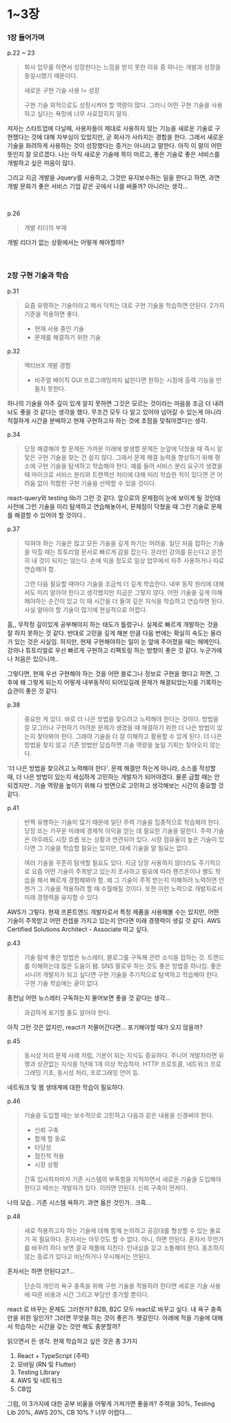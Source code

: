 # 1~3장

### 1장 들어가며

p.22 ~ 23

> 회사 업무를 하면서 성장한다는 느낌을 받지 못한 이유 중 하나는 개발과 성장을 동일시했기 때문이다.
>
> 새로운 구현 기술 사용 != 성장
>
> 구현 기술 외적으로도 성장시켜야 할 역량이 많다. 그러니 어떤 구현 기술을 사용하고 싶다는 욕망에 너무 사로잡히지 말자.

저자는 스타트업에 다닐때, 사용자들이 제대로 사용하지 않는 기능을 새로운 기술로 구현했다는 것에 대해 자부심이 있었지만, 곧 회사가 사라지는 경험을 한다. 그래서 새로운 기술을 화려하게 사용하는 것이 성장했다는 증거는 아니라고 말한다. 아직 이 말이 어떤 뜻인지 잘 모르겠다. 나는 아직 새로운 기술에 목이 마르고, 좋은 기술로 좋은 서비스를 개발하고 싶은 마음이 많다.

그리고 지금 개발을 Jquery를 사용하고, 그것만 유지보수하는 일을 한다고 하면, 과연 개발 문화가 좋은 서비스 기업 같은 곳에서 나를 써줄까? 아니라는 생각...

<br/>

p.26

> 개발 리더의 부재

개발 리더가 없는 상황에서는 어떻게 해야할까?

<br/>

### 2장 구현 기술과 학습

p.31

> 요즘 유행하는 기술이라고 해서 닥치는 대로 구현 기술을 학습하면 안된다. 2가지 기준을 적용하면 좋다.
>
> - 현재 사용 중인 기술
> - 문제를 해결하기 위한 기술

p.32

> 액티브X 개발 경험
>
> - 비주얼 배이직 GUI 프로그래밍까지 넓힌다면 원하는 시점에 출력 기능을 만들지 못한다.

하나의 기술을 아주 깊이 있게 알지 못하면 그것은 모르는 것이라는 마음을 조금 더 내려놔도 좋을 것 같다는 생각을 했다. 무조건 모두 다 알고 있어야 넘어갈 수 있는게 아니라 적절하게 시간을 분배하고 현재 구현하고자 하는 것에 초점을 맞춰야겠다는 생각.

p.34

> 당장 해결해야 할 문제든 가까운 미래에 발생할 문제든 눈앞에 닥쳤을 때 즉시 알맞은 구현 기술을 찾는 건 쉽지 않다. 그래서 문제 해결 능력을 향상하기 위해 평소에 구현 기술을 탐색하고 학습해야 한다. 예를 들어 서비스 분리 요구가 생겼을 때 마이크로 서비스 분리와 트랜잭션 처리에 대해 미리 학습한 적이 있다면 큰 어려움 없이 적합한 구현 기술을 선택할 수 있을 것이다.

react-query와 testing lib가 그런 것 같다. 앞으로의 문제점이 눈에 보이게 될 것인데 사전에 그런 기술을 미리 탐색하고 연습해놓아서, 문제점이 닥쳤을 때 그런 기술로 문제를 해결할 수 있어야 할 것이다..

p.37

> 익혀야 하는 기술은 많고 모든 기술을 깊게 파기는 어려움. 일단 처음 접하는 기술을 익힐 때는 튜토리얼 문서로 빠르게 감을 잡는다. 온라인 강의를 듣는다고 온전히 내 것이 되지는 않는다. 손에 익을 정도로 일상 업무에서 자주 사용하거나 따로 연습해야 함.
>
> 그런 다음 필요할 때마다 기술을 조금씩 더 깊게 학습한다. 내부 동작 원리에 대해서도 미리 알아야 한다고 생각했지만 지금은 그렇지 않다. 어떤 기술을 깊게 이해해야하는 순간이 있고 이 때 시간을 더 들여 깊은 지식을 학습하고 연습하면 된다. 사실 알아야 할 기술이 많기에 현실적으로 어렵다.

흠,, 무작정 깊이있게 공부해야지 하는 태도가 틀렸구나. 실제로 빠르게 개발하는 것을 잘 하지 못하는 것 같다. 반대로 고민을 깊게 해본 만큼 다음 번에는 확실히 속도는 올라가 있는 것은 사실임. 하지만, 현재 구현해야하는 일이 눈 앞에 주어졌을 때는 헤메인다. 강의나 튜토리얼로 우선 빠르게 구현하고 리팩토링 하는 방향이 좋은 것 같다. 누군가에나 처음은 있으니까..

그렇다면, 현재 우선 구현해야 하는 것을 어떤 블로그나 정보로 구현을 했다고 하면, 그 후에 왜 그렇게 되는지 어떻게 내부동작이 되어있길래 문제가 해결되었는지를 기록하는 습관이 좋은 것 같다.

p.38

> 중요한 게 있다. 바로 더 나은 방법을 찾으려고 노력해야 한다는 것이다. 방법을 잘 모그러나 구현하기 어려운 문제가 생겼을 때 해결하기 위한 더 나은 방법이 있는지 찾아봐야 한다. 그래야 기술을 더 잘 이해하고 활용할 수 있게 된다. 더 나은 방법을 찾지 않고 기존 방법만 답습하면 기술 역량을 높일 기회는 찾아오지 않는다.

'더 나은 방법을 찾으려고 노력해야 한다'. 문제 해결만 하는게 아니라, 소스를 작성할 때, 더 나은 방법이 있는지 세심하게 고민하는 개발자가 되어야겠다. 물론 급할 때는 안되겠지만.. 기술 역량을 높이기 위해 다 방면으로 고민하고 생각해보는 시간이 중요할 것 같다.

p.41

> 반짝 유행하는 기술이 많기 때문에 일단 주력 기술을 집중적으로 학습해야 한다. 당장 또는 가꾸운 미래에 경제적 이익을 얻는 데 필요한 기술을 말한다. 주력 기술은 아무래도 시장 흐름 또는 상황과 연관되어 있다. 시장 점유율이 높은 기술이 있다면 그 기술을 학습할 필요는 있지만, 대세 기술을 알 필요는 없다.

> 여러 기술을 꾸준히 탐색할 필요도 있다. 지금 당장 사용하지 않더라도 주기적으로 요즘 어떤 기술이 주목받고 있는지 조사하고 필요에 따라 핸즈온이나 별도 학습을 해서 빠르게 경험해봐야 함. 왜 그 기술이 주목 받는지 이해하려 노력하면 언젠가 그 기술을 적용하려 할 때 수월해질 것이다. 또한 이런 노력으로 개발자로서 미래 경쟁력을 유지할 수 있다.

AWS가 그렇다. 현재 프론트엔드 개발자로서 특정 제품을 사용해볼 수는 있지만, 어떤 기술이 주목받고 어떤 컨셉을 가지고 있는지 안다면 미래 경쟁력이 생길 것 같다. AWS Certified Solutions Architect - Associate 따고 싶다.

p.43

> 기술 탐색 좋은 방법은 뉴스레터, 블로그를 구독해 관련 소식을 접하는 것. 트랜드를 이해하는데 많은 도움이 됌. SNS 팔로우 하는 것도 좋은 방법중 하나임. 좋은 시니어 개발자가 되고 싶다면 구현 기술을 주기적으로 탐색하고 학습해야 한다. 구현 기술 학습에는 끝이 없다.

종천님 어떤 뉴스레터 구독하는지 물어보면 좋을 것 같다는 생각...

> 과감하게 포기할 줄도 알아야 한다.

아직 그런 것은 없지만, react가 저물어간다면... 포기해야할 때가 오지 않을까?

p.45

> 동시성 처리 문제 사례 처럼, 기본이 되는 지식도 중요하다. 주니어 개발자라면 유행과 상관없는 지식을 1년에 1개 이상 학습하자. HTTP 프로토콜, 네트워크 프로그래밍 기초, 동시성 처리, 프로그래밍 언어 등.

네트워크 및 웹 생태계에 대한 학습이 필요하다.

p.46

> 기술을 도입할 때는 보수적으로 고민하고 다음과 같은 내용을 신경써야 한다.
>
> - 신뢰 구축
> - 함께 할 동료
> - 타당성
> - 점진적 적용
> - 시장 상황
>
> 간혹 입사하자마자 기존 시스템의 부족함을 지적하면서 새로운 기술을 도입해야 한다고 떼쓰는 개발자가 있다. 이러면 안된다. 신뢰 구축이 먼저다.

나의 모습.. 기존 시스템 욕하기. 과연 옳은 것인가.. 크흑...

p.48

> 새로 적용하고자 하는 기술에 대해 함께 논의하고 공감대를 형성할 수 있는 돌료가 꼭 필요하다. 혼자서는 아무것도 할 수 없다. 아니, 하면 안된다. 혼자서 무언가를 바꾸려 하다 보면 결국 제풀에 지친다. 인내심을 갖고 소통해야 한다. 동조하지 않는 동료가 있다고 비난하거나 무시해서는 안된다.

혼자서는 하면 안된다고?...

> 단순히 개인의 욕구 충족을 위해 구현 기술을 적용하려 한다면 새로운 기술 사용에 따른 비용과 시간 그리고 부담만 증가할 뿐이다.

react 로 바꾸는 문제도 그러한가? B2B, B2C 모두 react로 바꾸고 싶다. 내 욕구 충족만을 위한 일인가? 그러면 무엇을 하는 것이 좋은가. 헷갈린다. 아래에 적을 기술에 대해서 학습하는 시간을 갖는 것만 해도 충분할까?

읽으면서 든 생각. 현재 학습하고 싶은 것은 총 3가지

1. React + TypeScript (주력)
2. 모바일 (RN 및 Flutter)
3. Testing Library
4. AWS 및 네트워크
5. CB업

그럼, 이 3가지에 대한 공부 비율을 어떻게 가져가면 좋을까? 주력을 30%, Testing Lib 20%, AWS 20%, CB 10% ? 너무 어렵다....

